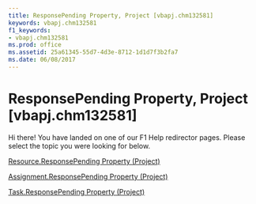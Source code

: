```yaml
---
title: ResponsePending Property, Project [vbapj.chm132581]
keywords: vbapj.chm132581
f1_keywords:
- vbapj.chm132581
ms.prod: office
ms.assetid: 25a61345-55d7-4d3e-8712-1d1d7f3b2fa7
ms.date: 06/08/2017
---
```



# ResponsePending Property, Project [vbapj.chm132581]

Hi there! You have landed on one of our F1 Help redirector pages. Please select the topic you were looking for below.

[Resource.ResponsePending Property (Project)](http://msdn.microsoft.com/library/dd9dc413-7969-9422-66dd-4876e8c47e10%28Office.15%29.aspx)

[Assignment.ResponsePending Property (Project)](http://msdn.microsoft.com/library/19fde907-327b-7ecf-3132-9192a2c223aa%28Office.15%29.aspx)

[Task.ResponsePending Property (Project)](http://msdn.microsoft.com/library/b2ec93e8-a26b-6b7b-0287-be3b757ad938%28Office.15%29.aspx)

